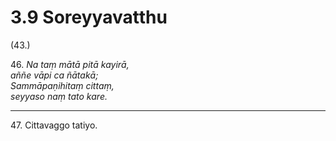 

# 3.9 Soreyyavatthu



(43.)

46\. _Na taṃ mātā pitā kayirā,_  
_aññe vāpi ca ñātakā;_  
_Sammāpaṇihitaṃ cittaṃ,_  
_seyyaso naṃ tato kare._  


---

47\. Cittavaggo tatiyo.





